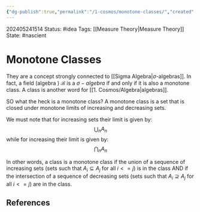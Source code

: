 ```yaml
---
{"dg-publish":true,"permalink":"/1-cosmos/monotone-classes/","created":"2024-08-31T23:47:13.713-04:00","updated":"2024-05-24T17:03:52.672-04:00"}
---
```


202405241514
Status: #idea
Tags: [[Measure Theory\|Measure Theory]]
State: #nascient
# Monotone Classes
They are a concept strongly connected to [[Sigma Algebra\|$\sigma$-algebras]]. In fact, a field (algebra  ) $\mathscr B$ is a $\sigma-algebra$ if and only if it is also a monotone class. A class is another word for [[1. Cosmos/Algebra\|algebras]].

SO what the heck is a monotone class? A monotone class is a set that is closed under monotone limits of increasing and decreasing sets.

We must note that for increasing sets their limit is given by:
$$
\bigcup_n A_n
$$
while for increasing their limit is given by:
$$
\bigcap_n A_n
$$

In other words, a class is a monotone class if the union of a sequence of increasing sets (sets such that $A_i \subseteq A_j$ for all $i<=j$) is in the class AND if the intersection of a sequence of decreasing sets (sets such that $A_i \supseteq A_j$ for all $i <= j$) are in the class.
## References

